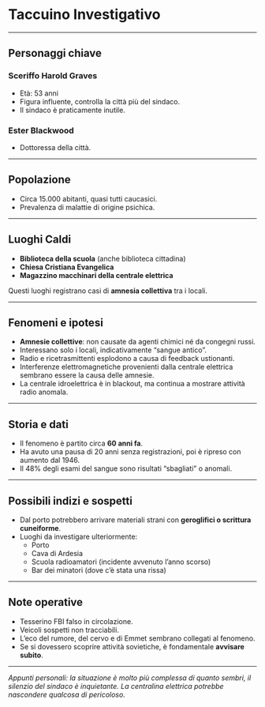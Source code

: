 # Taccuino Investigativo

---

## Personaggi chiave

### Sceriffo Harold Graves  
- Età: 53 anni  
- Figura influente, controlla la città più del sindaco.  
- Il sindaco è praticamente inutile.

### Ester Blackwood  
- Dottoressa della città.  

---

## Popolazione  
- Circa 15.000 abitanti, quasi tutti caucasici.  
- Prevalenza di malattie di origine psichica.

---

## Luoghi Caldi

- **Biblioteca della scuola** (anche biblioteca cittadina)  
- **Chiesa Cristiana Evangelica**  
- **Magazzino macchinari della centrale elettrica**

Questi luoghi registrano casi di **amnesia collettiva** tra i locali.

---

## Fenomeni e ipotesi

- **Amnesie collettive**: non causate da agenti chimici né da congegni russi.  
- Interessano solo i locali, indicativamente “sangue antico”.  
- Radio e ricetrasmittenti esplodono a causa di feedback ustionanti.  
- Interferenze elettromagnetiche provenienti dalla centrale elettrica sembrano essere la causa delle amnesie.  
- La centrale idroelettrica è in blackout, ma continua a mostrare attività radio anomala.

---

## Storia e dati

- Il fenomeno è partito circa **60 anni fa**.  
- Ha avuto una pausa di 20 anni senza registrazioni, poi è ripreso con aumento dal 1946.  
- Il 48% degli esami del sangue sono risultati “sbagliati” o anomali.

---

## Possibili indizi e sospetti

- Dal porto potrebbero arrivare materiali strani con **geroglifici o scrittura cuneiforme**.  
- Luoghi da investigare ulteriormente:  
  - Porto  
  - Cava di Ardesia  
  - Scuola radioamatori (incidente avvenuto l’anno scorso)  
  - Bar dei minatori (dove c’è stata una rissa)

---

## Note operative

- Tesserino FBI falso in circolazione.  
- Veicoli sospetti non tracciabili.  
- L’eco del rumore, del cervo e di Emmet sembrano collegati al fenomeno.  
- Se si dovessero scoprire attività sovietiche, è fondamentale **avvisare subito**.

---

*Appunti personali: la situazione è molto più complessa di quanto sembri, il silenzio del sindaco è inquietante. La centralina elettrica potrebbe nascondere qualcosa di pericoloso.*  
